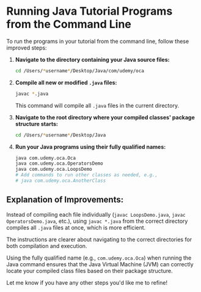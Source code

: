 # Running Java Tutorial Programs from the Command Line

To run the programs in your tutorial from the command line, follow these improved steps:

1.  **Navigate to the directory containing your Java source files:**
    ```bash
    cd /Users/*username*/Desktop/Java/com/udemy/oca
    ```

2.  **Compile all new or modified `.java` files:**
    ```bash
    javac *.java
    ```
    This command will compile all `.java` files in the current directory.

3.  **Navigate to the root directory where your compiled classes' package structure starts:**
    ```bash
    cd /Users/*username*/Desktop/Java
    ```

4.  **Run your Java programs using their fully qualified names:**
    ```bash
    java com.udemy.oca.Oca
    java com.udemy.oca.OperatorsDemo
    java com.udemy.oca.LoopsDemo
    # Add commands to run other classes as needed, e.g.,
    # java com.udemy.oca.AnotherClass
    ```

## Explanation of Improvements:

Instead of compiling each file individually (`javac LoopsDemo.java`, `javac OperatorsDemo.java`, etc.), using `javac *.java` from the correct directory compiles all `.java` files at once, which is more efficient.

The instructions are clearer about navigating to the correct directories for both compilation and execution.

Using the fully qualified name (e.g., `com.udemy.oca.Oca`) when running the Java command ensures that the Java Virtual Machine (JVM) can correctly locate your compiled class files based on their package structure.

Let me know if you have any other steps you'd like me to refine!